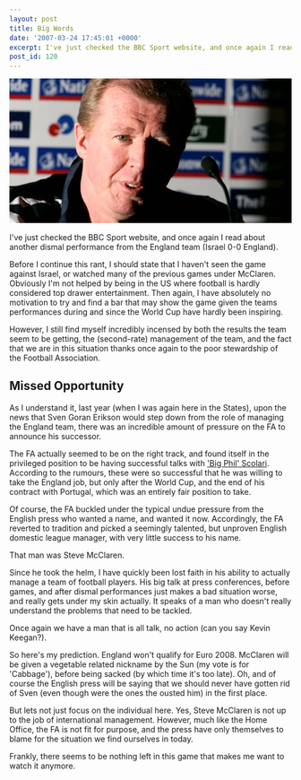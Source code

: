 ```yaml
---
layout: post
title: Big Words
date: '2007-03-24 17:45:01 +0000'
excerpt: I've just checked the BBC Sport website, and once again I read about another dismal performance from the England team (Israel 0-0 England).
post_id: 120
---
```

![Steve McClaren](/assets/2007/03/big_words.jpg)

I've just checked the BBC Sport website, and once again I read about another dismal performance from the England team (Israel 0-0 England).

Before I continue this rant, I should state that I haven't seen the game against Israel, or watched many of the previous games under McClaren. Obviously I'm not helped by being in the US where football is hardly considered top drawer entertainment. Then again, I have absolutely no motivation to try and find a bar that may show the game given the teams performances during and since the World Cup have hardly been inspiring.

However, I still find myself incredibly incensed by both the results the team seem to be getting, the (second-rate) management of the team, and the fact that we are in this situation thanks once again to the poor stewardship of the Football Association.

## Missed Opportunity
As I understand it, last year (when I was again here in the States), upon the news that Sven Goran Erikson would step down from the role of managing the England team, there was an incredible amount of pressure on the FA to announce his successor.

The FA actually seemed to be on the right track, and found itself in the privileged position to be having successful talks with ['Big Phil' Scolari][1]. According to the rumours, these were so successful that he was willing to take the England job, but only after the World Cup, and the end of his contract with Portugal, which was an entirely fair position to take.

Of course, the FA buckled under the typical undue pressure from the English press who wanted a name, and wanted it now. Accordingly, the FA reverted to tradition and picked a seemingly talented, but unproven English domestic league manager, with very little success to his name.

That man was Steve McClaren.

Since he took the helm, I have quickly been lost faith in his ability to actually manage a team of football players. His big talk at press conferences, before games, and after dismal performances just makes a bad situation worse, and really gets under my skin actually. It speaks of a man who doesn't really understand the problems that need to be tackled.

Once again we have a man that is all talk, no action (can you say Kevin Keegan?).

So here's my prediction. England won't qualify for Euro 2008. McClaren will be given a vegetable related nickname by the Sun (my vote is for 'Cabbage'), before being sacked (by which time it's too late). Oh, and of course the English press will be saying that we should never have gotten rid of Sven (even though were the ones the ousted him) in the first place.

But lets not just focus on the individual here. Yes, Steve McClaren is not up to the job of international management. However, much like the Home Office, the FA is not fit for purpose, and the press have only themselves to blame for the situation we find ourselves in today.

Frankly, there seems to be nothing left in this game that makes me want to watch it anymore.

[1]: http://en.wikipedia.org/wiki/Luiz_Felipe_Scolari